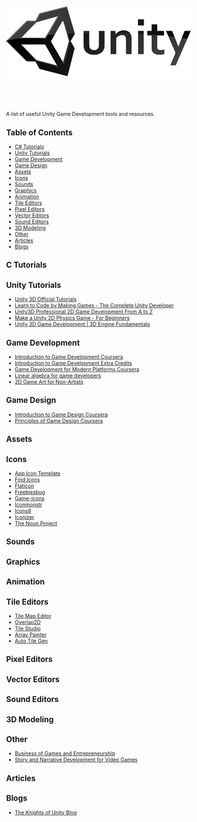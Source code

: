 <h1 align="center">
	<br>
	<img src="/unity-logo.png" alt="awesome">
	<br>
	<br>
	<br>
</h1>



A list of useful Unity Game Development tools and resources.



## Table of Contents

* [C# Tutorials](#c-tutorials)
* [Unity Tutorials](#unity-tutorials)
* [Game Development](#game-development)
* [Game Design](#game-design)
* [Assets](#assets)
* [Icons](#icons)
* [Sounds](#sound)
* [Graphics](#graphics)
* [Animation](#animation)
* [Tile Editors](#tile-editors)
* [Pixel Editors](#pixel-editors)
* [Vector Editors](#vector-editors)
* [Sound Editors](#sound-editors)
* [3D Modeling](#3d-modeling)
* [Other](#other)
* [Articles](#articles)
* [Blogs](#blogs)



## C Tutorials

## Unity Tutorials
* [Unity 3D Official Tutorials](https://unity3d.com/learn/tutorials)
* [Learn to Code by Making Games - The Complete Unity Developer](https://www.udemy.com/unitycourse)
* [Unity3D Professional 2D Game Development From A to Z](https://www.udemy.com/unity3d-professional-2d-game-development-from-a-to-z/)
* [Make a Unity 2D Physics Game - For Beginners](https://www.udemy.com/unity-2d-bouncing-and-sliding-with-physics/)
* [Unity 3D Game Development | 3D Engine Fundamentals](https://www.udemy.com/game-development-3d-engine-fundamentals/)


## Game Development
* [Introduction to Game Development Coursera](https://www.coursera.org/learn/game-development/)
* [Introduction to Game Development Extra Credits](https://www.youtube.com/watch?v=z06QR-tz1_o)
* [Game Development for Modern Platforms Coursera](https://www.coursera.org/learn/gamedev-platforms/)
* [Linear algebra for game developers](http://blog.wolfire.com/2009/07/linear-algebra-for-game-developers-part-1/)
* [2D Game Art for Non-Artists](https://www.udemy.com/2d-game-art-for-non-artists/)

## Game Design
* [Introduction to Game Design Coursera](https://www.coursera.org/learn/game-design/)
* [Principles of Game Design Coursera](https://www.coursera.org/learn/gamedesign)

## Assets

## Icons
* [App Icon Template](http://appicontemplate.com/)
* [Find Icons](http://findicons.com/)
* [Flaticon](http://www.flaticon.com/)
* [Freebiesbug](http://freebiesbug.com/psd-freebies/icons)
* [Game-icons](http://game-icons.net/)
* [Iconmonstr](http://iconmonstr.com/)
* [Icons8](https://icons8.com/)
* [Iconizer](http://iconizer.net/)
* [The Noun Project](https://thenounproject.com/)

## Sounds

## Graphics

## Animation

## Tile Editors
* [Tile Map Editor](http://www.mapeditor.org/)
* [Overlap2D](http://overlap2d.com/)
* [Tile Studio](http://tilestudio.sourceforge.net/)
* [Array Painter](http://www.arraypainter.com/)
* [Auto Tile Gen](http://store.steampowered.com/app/305860/)

## Pixel Editors

## Vector Editors

## Sound Editors

## 3D Modeling

## Other
* [Business of Games and Entrepreneurship](https://www.coursera.org/learn/gamedev-business/)
* [Story and Narrative Development for Video Games](https://www.coursera.org/learn/video-game-story)

## Articles

## Blogs
* [The Knights of Unity Blog](http://blog.theknightsofunity.com/)
